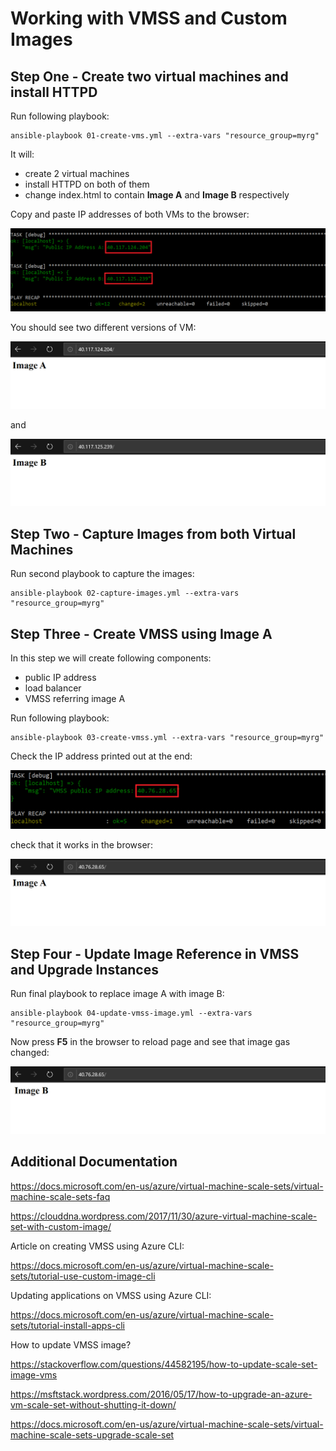# Working with VMSS and Custom Images


## Step One - Create two virtual machines and install HTTPD

Run following playbook:

```
ansible-playbook 01-create-vms.yml --extra-vars "resource_group=myrg"
```

It will:
- create 2 virtual machines
- install HTTPD on both of them
- change index.html to contain **Image A** and **Image B** respectively

Copy and paste IP addresses of both VMs to the browser:

![Public IP Address](images/vmss-update-vms-ip-addresses.png)


You should see two different versions of VM:

![VM A](images/vmss-update-browser-vma.png)

and

![VM B](images/vmss-update-browser-vmb.png)


## Step Two - Capture Images from both Virtual Machines

Run second playbook to capture the images:

```
ansible-playbook 02-capture-images.yml --extra-vars "resource_group=myrg"
```

## Step Three - Create VMSS using Image A

In this step we will create following components:
- public IP address
- load balancer
- VMSS referring image A

Run following playbook:

```
ansible-playbook 03-create-vmss.yml --extra-vars "resource_group=myrg"
```

Check the IP address printed out at the end:

![Public IP Address](images/vmss-update-vmss-public-ip.png)

check that it works in the browser:

![VMSS Image A](images/vmss-update-browser-initial-vmss.png)

## Step Four - Update Image Reference in VMSS and Upgrade Instances

Run final playbook to replace image A with image B:

```
ansible-playbook 04-update-vmss-image.yml --extra-vars "resource_group=myrg"
```

Now press **F5** in the browser to reload page and see that image gas changed:

![VMSS Image B](images/vmss-update-browser-updated-vmss.png)


## Additional Documentation

https://docs.microsoft.com/en-us/azure/virtual-machine-scale-sets/virtual-machine-scale-sets-faq

https://clouddna.wordpress.com/2017/11/30/azure-virtual-machine-scale-set-with-custom-image/

Article on creating VMSS using Azure CLI:

https://docs.microsoft.com/en-us/azure/virtual-machine-scale-sets/tutorial-use-custom-image-cli

Updating applications on VMSS using Azure CLI:

https://docs.microsoft.com/en-us/azure/virtual-machine-scale-sets/tutorial-install-apps-cli


How to update VMSS image?

https://stackoverflow.com/questions/44582195/how-to-update-scale-set-image-vms

https://msftstack.wordpress.com/2016/05/17/how-to-upgrade-an-azure-vm-scale-set-without-shutting-it-down/

https://docs.microsoft.com/en-us/azure/virtual-machine-scale-sets/virtual-machine-scale-sets-upgrade-scale-set
